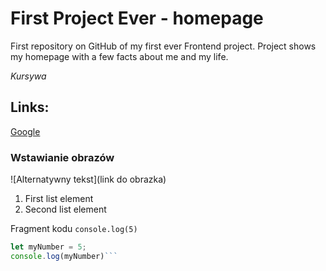# First Project Ever - homepage
First repository on GitHub of my first ever Frontend project. Project shows my homepage with a few facts about me and my life.

*Kursywa*

## Links:

[Google](https://google.com) 

### Wstawianie obrazów
![Alternatywny tekst](link do obrazka)

1. First list element
1. Second list element


Fragment kodu `console.log(5)`

```javascript
let myNumber = 5;
console.log(myNumber)```
